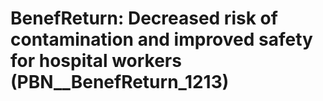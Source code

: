 # BenefReturn: __Decreased risk of contamination and improved safety for hospital workers__ (PBN__BenefReturn_1213)

